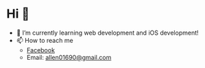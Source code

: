 # Hi 👋

- 🌱 I’m currently learning web development and iOS development!
- 📫 How to reach me
  - [Facebook](https://www.facebook.com/allen.lin.7165/)
  - Email: allen01690@gmail.com
  

<!---
allenlin0105/allenlin0105 is a ✨ special ✨ repository because its `README.md` (this file) appears on your GitHub profile.
You can click the Preview link to take a look at your changes.
--->
